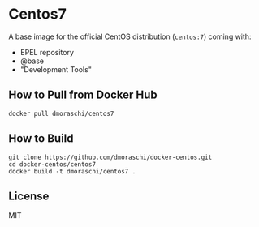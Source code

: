 # Centos7

A base image for the official CentOS distribution (`centos:7`) coming with:

- EPEL repository
- @base
- "Development Tools"

## How to Pull from Docker Hub

    docker pull dmoraschi/centos7

## How to Build

    git clone https://github.com/dmoraschi/docker-centos.git
    cd docker-centos/centos7
    docker build -t dmoraschi/centos7 .

## License

MIT
